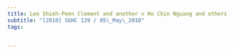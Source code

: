 ```yaml
---
title: Lee Shieh-Peen Clement and another v Ho Chin Nguang and others 
subtitle: "[2010] SGHC 139 / 05\_May\_2010"
tags:


---
```


